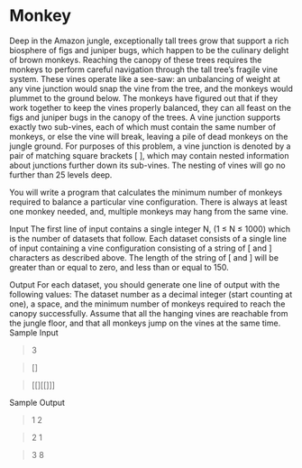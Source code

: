 # Monkey

Deep in the Amazon jungle, exceptionally tall trees grow that support a rich biosphere of figs and
juniper bugs, which happen to be the culinary delight of brown monkeys.
Reaching the canopy of these trees requires the monkeys to perform careful navigation through the
tall tree’s fragile vine system. These vines operate like a see-saw: an unbalancing of weight at any
vine junction would snap the vine from the tree, and the monkeys would plummet to the ground
below. The monkeys have figured out that if they work together to keep the vines properly balanced,
they can all feast on the figs and juniper bugs in the canopy of the trees.
A vine junction supports exactly two sub-vines, each of which must contain the same number of
monkeys, or else the vine will break, leaving a pile of dead monkeys on the jungle ground. For
purposes of this problem, a vine junction is denoted by a pair of matching square brackets [ ], which
may contain nested information about junctions further down its sub-vines. The nesting of vines will
go no further than 25 levels deep.

You will write a program that calculates the minimum number of monkeys required to balance a
particular vine configuration. There is always at least one monkey needed, and, multiple monkeys
may hang from the same vine. 

Input
The first line of input contains a single integer N, (1 ≤ N ≤ 1000) which is the number of datasets that
follow.
Each dataset consists of a single line of input containing a vine configuration consisting of a string of
[ and ] characters as described above. The length of the string of [ and ] will be greater than or
equal to zero, and less than or equal to 150.

Output
For each dataset, you should generate one line of output with the following values: The dataset
number as a decimal integer (start counting at one), a space, and the minimum number of monkeys
required to reach the canopy successfully. Assume that all the hanging vines are reachable from the
jungle floor, and that all monkeys jump on the vines at the same time.
Sample Input
> 3

> []

> 

> [[][[]]]


Sample Output
> 1 2

> 2 1

> 3 8
